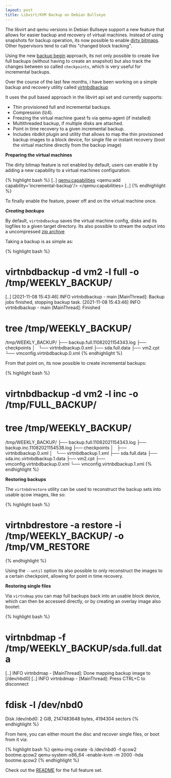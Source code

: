 ```yaml
---
layout: post
title: Libvirt/KVM Backup on Debian Bullseye
---
```


The libvirt and qemu versions in Debian Bullseye support a new feature that
allows for easier backup and recovery of virtual machines. Instead of using
snapshots for backup operation, its now possible to enable [dirty
bitmaps](https://www.qemu.org/docs/master/interop/bitmaps.html). Other
hypervisors tend to call this "changed block tracking".

Using the new [backup
begin](https://libvirt.org/kbase/live_full_disk_backup.html) approach, its not
only possible to create live full backups (without having to create an
snapshot) but also track the changes between so called `checkpoints`, 
which is very useful for incremental backups.

Over the course of the last few months, i have been working on a
simple backup and recovery utility called [virtnbdbackup](https://github.com/abbbi/virtnbdbackup)

It uses the pull based approach in the libvirt api set and currently
supports:

 * Thin provisioned full and incremental backups.
 * Compression (lz4).
 * Freezing the virtual machine guest fs via qemu-agent (if installed)
 * Multithreaded backup, if multiple disks are attached.
 * Point in time recovery to a given incremental backup.
 * Includes nbdkit plugin and utility that allows to map the thin provisioned
   backup images to a block device, for single file or instant recovery (boot
   the virtual machine directly from the backup image)

**Preparing the virtual machines**

The dirty bitmap feature is not enabled by default, users can enable
it by adding a new capability to a virtual machines configuration:

{% highlight bash %}
 <domain type='kvm' id='1' xmlns:qemu='http://libvirt.org/schemas/domain/qemu/1.0'>
 [..]
 <qemu:capabilities>
   <qemu:add capability='incremental-backup'/>
 </qemu:capabilities>
 [..]
 </domain>
{% endhighlight %}

To finally enable the feature, power off and on the virtual machine once.

***Creating backups***

By default, `virtnbdbackup` saves the virtual machine config, disks and 
its logfiles to a given target directory. Its also possible to stream
the output into a uncompressed [zip archive](https://github.com/abbbi/virtnbdbackup#pipe-data-to-other-hosts)

Taking a backup is as simple as:

{% highlight bash %}
# virtnbdbackup -d vm2 -l full -o /tmp/WEEKLY_BACKUP/
 [..]
[2021-11-08 15:43:46] INFO virtnbdbackup - main [MainThread]: Backup jobs finished, stopping backup task.
[2021-11-08 15:43:46] INFO virtnbdbackup - main [MainThread]: Finished

# tree /tmp/WEEKLY_BACKUP/
 /tmp/WEEKLY_BACKUP/
├── backup.full.11082021154343.log
├── checkpoints
│   └── virtnbdbackup.0.xml
├── sda.full.data
├── vm2.cpt
└── vmconfig.virtnbdbackup.0.xml
{% endhighlight %}

From that point on, its now possible to create incremental backups:

{% highlight bash %}
 # virtnbdbackup -d vm2 -l inc -o /tmp/FULL_BACKUP/

 # tree /tmp/WEEKLY_BACKUP/
 /tmp/WEEKLY_BACKUP/
├── backup.full.11082021154343.log
├── backup.inc.11082021154538.log
├── checkpoints
│   ├── virtnbdbackup.0.xml
│   └── virtnbdbackup.1.xml
├── sda.full.data
├── sda.inc.virtnbdbackup.1.data
├── vm2.cpt
├── vmconfig.virtnbdbackup.0.xml
└── vmconfig.virtnbdbackup.1.xml
{% endhighlight %}

**Restoring backups**

The `virtnbdrestore` utility can be used to reconstruct the backup sets
into usable qcow images, like so:

{% highlight bash %}
 # virtnbdrestore -a restore -i /tmp/WEEKLY_BACKUP/ -o /tmp/VM_RESTORE
{% endhighlight %}

Using the `--until` option its also possible to only reconstruct the
images to a certain checkpoint, allowing for point in time recovery.

**Restoring single files**

Via `virtndmap` you can map full backups back into an usable block device,
which can then be accessed directly, or by creating an overlay image also
bootet:

{% highlight bash %}
# virtnbdmap -f /tmp/WEEKLY_BACKUP/sda.full.data
 [..] INFO virtnbdmap - <module> [MainThread]: Done mapping backup image to [/dev/nbd0]
 [..] INFO virtnbdmap - <module> [MainThread]: Press CTRL+C to disconnect
# fdisk -l /dev/nbd0
Disk /dev/nbd0: 2 GiB, 2147483648 bytes, 4194304 sectors
{% endhighlight %}

From here, you can either mount the disc and recover single files, or boot
from it via:

{% highlight bash %}
qemu-img create -b /dev/nbd0 -f qcow2 bootme.qcow2
qemu-system-x86_64 -enable-kvm -m 2000 -hda bootme.qcow2
{% endhighlight %}

Check out the [README](https://github.com/abbbi/virtnbdbackup#readme) for the full
feature set.
